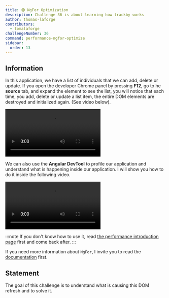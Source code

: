 ```yaml
---
title: 🟢 NgFor Optimization
description: Challenge 36 is about learning how trackby works
author: thomas-laforge
contributors:
  - tomalaforge
challengeNumber: 36
command: performance-ngfor-optimize
sidebar:
  order: 13
---
```


## Information

In this application, we have a list of individuals that we can add, delete or update. If you open the developer Chrome panel by pressing **F12**, go to he <b>source</b> tab, and expand the element to see the list, you will notice that each time, you add, delete or update a list item, the entire DOM elements are destroyed and initialized again. (See video below).

<video controls src="https://github.com/tomalaforge/angular-challenges/assets/30832608/71b90307-3ee3-42c0-a532-b67ce4f20bf6">
</video>

We can also use the <b>Angular DevTool</b> to profile our application and understand what is happening inside our application. I will show you how to do it inside the following video.

<video controls src="https://github.com/tomalaforge/angular-challenges/assets/30832608/dd8108c6-1d89-4b05-9aa5-e760bd6f7f11">
</video>

:::note
If you don't know how to use it, read [the performance introduction page](/challenges/performance/) first and come back after.
:::

If you need more information about `NgFor`, I invite you to read the [documentation](https://angular.io/api/common/NgFor) first.

## Statement

The goal of this challenge is to understand what is causing this DOM refresh and to solve it.

